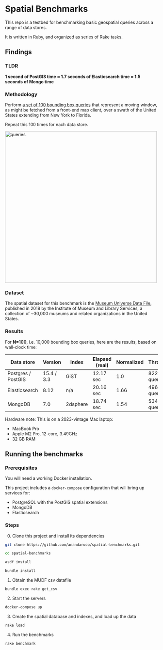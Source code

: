 # Spatial Benchmarks

This repo is a testbed for benchmarking basic geospatial queries across a range of data stores.

It is written in Ruby, and organized as series of Rake tasks.

## Findings

### TLDR

**1 second of PostGIS time ≈ 1.7 seconds of Elasticsearch time ≈ 1.5 seconds of Mongo time**

### Methodology

Perform [a set of 100 bounding box queries](queries.json) that represent a moving window, as might be fetched from a front-end map client, over a swath of the United States extending from New York to Florida.

Repeat this 100 times for each data store.

<img width="500" alt="queries" src="https://user-images.githubusercontent.com/140521/33589926-d6855218-d949-11e7-80bc-3966b85da281.png">

### Dataset

The spatial dataset for this benchmark is the [Museum Universe Data File](https://www.imls.gov/research-evaluation/data-collection/museum-universe-data-file), published in 2018 by the Institute of Museum and Library Services, a collection of ~30,000 museums and related organizations in the United States.

<!-- See it [on a map](https://roop.carto.com/builder/9aed5ede-157a-4e90-9a9d-bf4d8343f301/embed) -->

### Results

For **N=100**, i.e. 10,000 bounding box queries, here are the results, based on wall-clock time:

| Data store         | Version    | Index    | Elapsed (real) | Normalized | Throughput      |
| ------------------ | ---------- | -------- | -------------- | ---------- | --------------- |
| Postgres / PostGIS | 15.4 / 3.3 | GiST     | 12.17 sec      | 1.0        | 822 queries/sec |
| Elasticsearch      | 8.12       | n/a      | 20.16 sec      | 1.66       | 496 queries/sec |
| MongoDB            | 7.0        | 2dsphere | 18.74 sec      | 1.54       | 534 queries/sec |

Hardware note: This is on a 2023-vintage Mac laptop:

- MacBook Pro
- Apple M2 Pro, 12-core, 3.49GHz
- 32 GB RAM

## Running the benchmarks

### Prerequisites

You will need a working Docker installation.

This project includes a `docker-compose` configuration that will bring up services for:

- PostgreSQL with the PostGIS spatial extensions
- MongoDB
- Elasticsearch

### Steps

0. Clone this project and install its dependencies

```sh
git clone https://github.com/anandaroop/spatial-benchmarks.git

cd spatial-benchmarks
```

```sh
asdf install
```

```sh
bundle install
```

1. Obtain the MUDF csv datafile

```sh
bundle exec rake get_csv
```

2. Start the servers

```sh
docker-compose up
```

3. Create the spatial database and indexes, and load up the data

```sh
rake load
```

4. Run the benchmarks

```sh
rake benchmark
```
